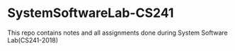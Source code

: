 # SystemSoftwareLab-CS241
This repo contains notes and all assignments done during System Software Lab(CS241-2018)
